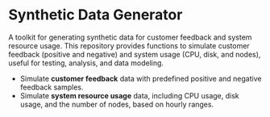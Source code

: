 # Synthetic Data Generator 

A toolkit for generating synthetic data for customer feedback and system resource usage. This repository provides functions to simulate customer feedback (positive and negative) and system usage (CPU, disk, and nodes), useful for testing, analysis, and data modeling.

- Simulate **customer feedback** data with predefined positive and negative feedback samples.
- Simulate **system resource usage** data, including CPU usage, disk usage, and the number of nodes, based on hourly ranges.
